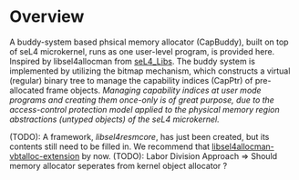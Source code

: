 
# Overview

A buddy-system based phsical memory allocator (CapBuddy), built on top of seL4 microkernel, runs as one user-level program, is provided here. Inspired by libsel4allocman from [seL4_Libs](https://github.com/seL4/seL4_libs/tree/master/libsel4allocman). The buddy system is implemented by utilizing the bitmap mechanism, which constructs a virtual (regular) binary tree to manage the capability indices (CapPtr) of pre-allocated frame objects. *Managing capability indices at user mode programs and creating them once-only is of great purpose, due to the access-control protection model applied to the physical memory region abstractions (untyped objects) of the seL4 microkernel.*

(TODO): A framework, *libsel4resmcore*, has just been created, but its contents still need to be filled in. We recommend that [libsel4allocman-vbtalloc-extension](https://github.com/ZGwtao/seL4_libs-vbtalloc-extension/tree/master/libsel4allocman) by now. 
(TODO): Labor Division Approach => Should memory allocator seperates from kernel object allocator ?
